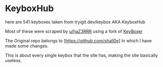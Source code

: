 # KeyboxHub
here are 541 keyboxes taken from tryigit.dev/keybox AKA KeyboxHub

Most of these were scraped by [u/haZ3RRR](https://www.reddit.com/user/haZ3RRR/) using a fork of [KeyBoxer](https://github.com/shall0e/KeyBoxer)

The Original repo belongs to [https://github.com/shall0e] In which I have made some changes.

This is about every single keybox that the site has, making the site basically useless.
